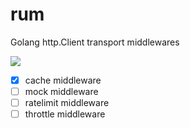 # rum
Golang http.Client transport middlewares

[![](https://travis-ci.org/YouEclipse/rum.svg?branch=master)](https://travis-ci.org/YouEclipse/rum) 

- [x] cache middleware
- [ ] mock middleware
- [ ] ratelimit middleware
- [ ] throttle middleware